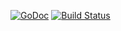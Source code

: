[![GoDoc](https://godoc.org/github.com/thehowl/binary?status.svg)](https://godoc.org/github.com/thehowl/binary) [![Build Status](https://travis-ci.org/thehowl/binary.svg?branch=master)](https://travis-ci.org/thehowl/binary) 
